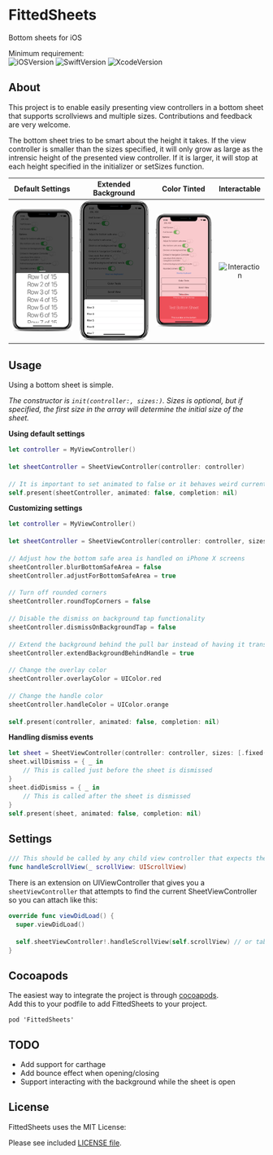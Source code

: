 # FittedSheets
Bottom sheets for iOS

Minimum requirement:  
![iOSVersion](https://img.shields.io/badge/iOS-9-green.svg) 
![SwiftVersion](https://img.shields.io/badge/Swift-4.2-green.svg) 
![XcodeVersion](https://img.shields.io/badge/Xcode-10-green.svg)  

## About
This project is to enable easily presenting view controllers in a bottom sheet that supports scrollviews and multiple sizes. Contributions and feedback are very welcome.  

The bottom sheet tries to be smart about the height it takes. If the view controller is smaller than the sizes specified, it will only grow as large as the intrensic height of the presented view controller. If it is larger, it will stop at each height specified in the initializer or setSizes function.

| Default Settings | Extended Background | Color Tinted | Interactable |
|:-:|:-:|:-:|:-:|
| ![Default Options](ss_default_options.png) | ![Extend Background Behind Bar](ss_extend_background.png) | ![Color Tinting](ss_colors.png) | ![Interaction](fullDemo.gif) |  

## Usage
Using a bottom sheet is simple. 

_The constructor is `init(controller:, sizes:)`. Sizes is optional, but if specified, the first size in the array will determine the initial size of the sheet._  

**Using default settings**  

```swift
let controller = MyViewController()

let sheetController = SheetViewController(controller: controller)

// It is important to set animated to false or it behaves weird currently
self.present(sheetController, animated: false, completion: nil) 
```

**Customizing settings**  

```swift
let controller = MyViewController()

let sheetController = SheetViewController(controller: controller, sizes: [.fixed(100), .fixed(200), .halfScreen, .fullScreen])

// Adjust how the bottom safe area is handled on iPhone X screens
sheetController.blurBottomSafeArea = false
sheetController.adjustForBottomSafeArea = true

// Turn off rounded corners
sheetController.roundTopCorners = false

// Disable the dismiss on background tap functionality
sheetController.dismissOnBackgroundTap = false

// Extend the background behind the pull bar instead of having it transparent
sheetController.extendBackgroundBehindHandle = true

// Change the overlay color
sheetController.overlayColor = UIColor.red

// Change the handle color
sheetController.handleColor = UIColor.orange

self.present(controller, animated: false, completion: nil)
```

**Handling dismiss events**
```swift
let sheet = SheetViewController(controller: controller, sizes: [.fixed(420), .fullScreen])
sheet.willDismiss = { _ in
    // This is called just before the sheet is dismissed
}
sheet.didDismiss = { _ in
    // This is called after the sheet is dismissed
}
self.present(sheet, animated: false, completion: nil)
```

## Settings

```swift
/// This should be called by any child view controller that expects the sheet to use be able to expand/collapse when the scroll view is at the top.
func handleScrollView(_ scrollView: UIScrollView)
```

There is an extension on UIViewController that gives you a `sheetViewController` that attempts to find the current SheetViewController so you can attach like this:

```swift
override func viewDidLoad() {
  super.viewDidLoad()
  
  self.sheetViewController!.handleScrollView(self.scrollView) // or tableView/collectionView/etc
}
```

## Cocoapods
The easiest way to integrate the project is through [cocoapods](http://cocoapods.org/).  
Add this to your podfile to add FittedSheets to your project.  

```
pod 'FittedSheets'
```

## TODO

* Add support for carthage
* Add bounce effect when opening/closing
* Support interacting with the background while the sheet is open

## License
FittedSheets uses the MIT License:

Please see included [LICENSE file](https://raw.githubusercontent.com/gordontucker/FittedSheets/master/LICENSE).
